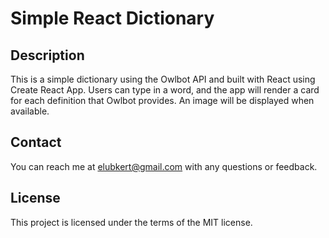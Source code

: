 # Simple React Dictionary

## Description
This is a simple dictionary using the Owlbot API and built with React using Create React App. Users can type in a word, and the app will render a card for each definition that Owlbot provides. An image will be displayed when available.

## Contact
You can reach me at elubkert@gmail.com with any questions or feedback.

## License
This project is licensed under the terms of the MIT license.